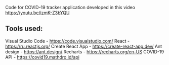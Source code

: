 Code for COVID-19 tracker application developed in this video https://youtu.be/izmK-Z3bYQU

## Tools used:

Visual Studio Code - https://code.visualstudio.com/
React - https://ru.reactjs.org/
Create React App - https://create-react-app.dev/
Ant design - https://ant.design/
Recharts - https://recharts.org/en-US
COVID-19 API - https://covid19.mathdro.id/api
